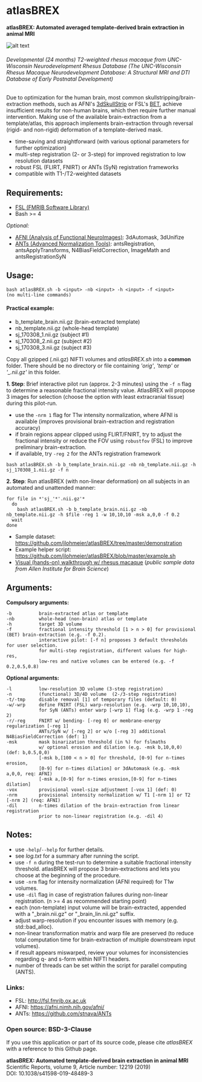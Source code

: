 # atlasBREX
**atlasBREX: Automated averaged template-derived brain extraction in animal MRI**

![alt text](http://www.blog.jlohmeier.de/wp-content/uploads/2017/03/animation_34.gif "Sample")
###### *Developmental (24 months) T2-weighted rhesus macaque from UNC-Wisconsin Neurodevelopment Rhesus Database (The UNC-Wisconsin Rhesus Macaque Neurodevelopment Database: A Structural MRI and DTI Database of Early Postnatal Development)*

Due to optimization for the human brain, most common skullstripping/brain-extraction methods, such as AFNI's [3dSkullStrip](https://afni.nimh.nih.gov/pub/dist/doc/program_help/3dSkullStrip.html) or FSL's [BET](https://fsl.fmrib.ox.ac.uk/fsl/fslwiki/BET),  achieve insufficient results for non-human brains, which then require further manual intervention. Making use of the available brain-extraction from a template/atlas, this approach implements brain-extraction through reversal (rigid- and non-rigid) deformation of a template-derived mask.

- time-saving and straightforward (with various optional parameters for further optimization)
- multi-step registration (2- or 3-step) for improved registration to low resolution datasets
- robust FSL (FLIRT, FNIRT) or ANTs (SyN) registration frameworks
- compatible with T1-/T2-weighted datasets

## Requirements:
- [FSL (FMRIB Software Library)](https://fsl.fmrib.ox.ac.uk/fsl/fslwiki)
- Bash >= 4

*Optional:*
- [AFNI (Analysis of Functional NeuroImages)](https://afni.nimh.nih.gov/afni/): 3dAutomask, 3dUnifize
- [ANTs (Advanced Normalization Tools)](https://github.com/stnava/ANTs): antsRegistration, antsApplyTransforms, N4BiasFieldCorrection, ImageMath and antsRegistrationSyN

## Usage:

```
bash atlasBREX.sh -b <input> -nb <input> -h <input> -f <input>
(no multi-line commands)
```

#### Practical example:

- b_template_brain.nii.gz (brain-extracted template)
- nb_template.nii.gz (whole-head template)
- sj_170308_1.nii.gz (subject #1)
- sj_170308_2.nii.gz (subject #2)
- sj_170308_3.nii.gz (subject #3)

Copy all gzipped (.nii.gz) NIFTI volumes and *atlasBREX.sh* into a **common** folder. There should be no directory or file containing *'orig'*, *'temp'* or *'_.nii.gz'* in this folder.

**1. Step**: Brief interactive pilot run (approx. 2-3 minutes) using the `-f n` flag to determine a reasonable fractional intensity value. AtlasBREX will propose 3 images for selection (choose the option with least extracranial tissue) during this pilot-run. 
- use the `-nrm 1` flag for T1w intensity normalization, where AFNI is available (improves provisional brain-extraction and registration accuracy)
- if brain regions appear clipped using FLIRT/FNIRT, try to adjust the fractional intensity or reduce the FOV using `robustfov` (FSL) to improve preliminary brain-extraction. 
- if available, try `-reg 2` for the ANTs registration framework

```
bash atlasBREX.sh -b b_template_brain.nii.gz -nb nb_template.nii.gz -h sj_170308_1.nii.gz -f n
```

**2. Step**: Run atlasBREX (with non-linear deformation) on all subjects in an automated and unattended manner:

```
for file in *'sj_'*'.nii.gz'*
  do
    bash atlasBREX.sh -b b_template_brain.nii.gz -nb nb_template.nii.gz -h $file -reg 1 -w 10,10,10 -msk a,0,0 -f 0.2
  wait
done
```

- Sample dataset: https://github.com/jlohmeier/atlasBREX/tree/master/demonstration
- Example helper script: https://github.com/jlohmeier/atlasBREX/blob/master/example.sh
- [Visual (hands-on) walkthrough w/ rhesus macaque](http://www.blog.jlohmeier.de/wp-content/uploads/2017/03/visual_walkthrough.jpg) (*public sample data from Allen Institute for Brain Science*)

## Arguments:

**Compulsory arguments:**

    -b          brain-extracted atlas or template
    -nb         whole-head (non-brain) atlas or template
    -h          target 3D volume
    -f          fractional intensity threshold [1 > n > 0] for provisional (BET) brain-extraction (e.g. -f 0.2).
                interactive pilot: [-f n] proposes 3 default thresholds for user selection. 
                for multi-step registration, different values for high-res, 
                low-res and native volumes can be entered (e.g. -f 0.2,0.5,0.8)

**Optional arguments:**

    -l          low-resolution 3D volume (3-step registration)
    -n          (functional) 3D/4D volume  (2-/3-step registration)
    -t/-tmp     disable removal [1] of temporary files (default: 0) 
    -w/-wrp     define FNIRT (FSL) warp-resolution (e.g. -wrp 10,10,10),
                for SyN (ANTs) enter warp [-wrp 1] flag (e.g. -wrp 1 -reg 2)
    -r/-reg     FNIRT w/ bending- [-reg 0] or membrane-energy regularization [-reg 1] 
                ANTs/SyN w/ [-reg 2] or w/o [-reg 3] additional N4BiasFieldCorrection (def: 1) 
    -msk        mask binarization threshold (in %) for fslmaths 
                w/ optional erosion and dilation (e.g. -msk b,10,0,0) (def: b,0.5,0,0)
                [-msk b,[100 < n > 0] for threshold, [0-9] for n-times erosion,
                [0-9] for n-times dilation] or 3dAutomask (e.g. -msk a,0,0, req: AFNI) 
                [-msk a,[0-9] for n-times erosion,[0-9] for n-times dilation]
    -vox        provisional voxel-size adjustment [-vox 1] (def: 0)
    -nrm        provisional intensity normalization w/ T1 [-nrm 1] or T2 [-nrm 2] (req: AFNI)
    -dil        n-times dilation of the brain-extraction from linear registration 
                prior to non-linear registration (e.g. -dil 4)

## Notes:
- use `-help`/`--help` for further details.
- see *log.txt* for a summary after running the script.
- use `-f n` during the test-run to determine a suitable fractional intensity threshold. atlasBREX will propose 3 brain-extractions and lets you choose at the beginning of the procedure.
- use `-nrm` flag for intensity normalization (AFNI required) for T1w volumes.
- use `-dil` flag in case of registration failures during non-linear registration. (n >= 4 as recommended starting point)
- each (non-template) input volume will be brain-extracted, appended with a "_brain.nii.gz" or "_brain_lin.nii.gz" suffix.
- adjust warp-resolution if you encounter issues with memory (e.g. std::bad_alloc).
- non-linear transformation matrix and warp file are preserved (to reduce total computation time for brain-extraction of multiple downstream input volumes).
- if result appears miswarped, review your volumes for inconsistencies regarding q- and s-form within NIFTI headers.
- number of threads can be set within the script for parallel computing (ANTS).

### Links:
- FSL: http://fsl.fmrib.ox.ac.uk
- AFNI: https://afni.nimh.nih.gov/afni/
- ANTs: https://github.com/stnava/ANTs

### Open source: BSD-3-Clause
If you use this application or part of its source code, please cite *atlasBREX* with a reference to this Github page.

**atlasBREX: Automated template-derived brain extraction in animal MRI**<br/>
Scientific Reports, volume 9, Article number: 12219 (2019)<br/>
DOI: 10.1038/s41598-019-48489-3
